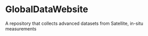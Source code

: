# GlobalDataWebsite
A repository that collects advanced datasets from Satellite, in-situ measurements
